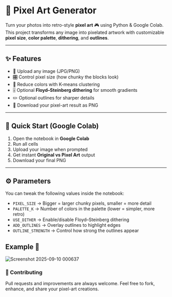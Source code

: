 # 🎨 Pixel Art Generator  

Turn your photos into retro-style **pixel art** 🎮 using Python & Google Colab.  
This project transforms any image into pixelated artwork with customizable **pixel size**, **color palette**, **dithering**, and **outlines**.

---

## ✨ Features
- 📂 Upload any image (JPG/PNG)  
- 🎛 Control pixel size (how chunky the blocks look)  
- 🎨 Reduce colors with K-means clustering  
- 🎚 Optional **Floyd–Steinberg dithering** for smooth gradients  
- ✏️ Optional outlines for sharper details  
- 💾 Download your pixel-art result as PNG  

---

## 🚀 Quick Start (Google Colab)
1. Open the notebook in **Google Colab**  
2. Run all cells  
3. Upload your image when prompted  
4. Get instant **Original vs Pixel Art** output  
5. Download your final PNG  

---

## ⚙️ Parameters
You can tweak the following values inside the notebook:

- `PIXEL_SIZE` → Bigger = larger chunky pixels, smaller = more detail  
- `PALETTE_K` → Number of colors in the palette (lower = simpler, more retro)  
- `USE_DITHER` → Enable/disable Floyd–Steinberg dithering  
- `ADD_OUTLINES` → Overlay outlines to highlight edges  
- `OUTLINE_STRENGTH` → Control how strong the outlines appear  
## Example 📸

![Screenshot 2025-09-10 000637](https://github.com/user-attachments/assets/9bc0243f-159b-42bd-9e2b-fbdff386b64c)

### 🤝 Contributing

Pull requests and improvements are always welcome.
Feel free to fork, enhance, and share your pixel-art creations.

